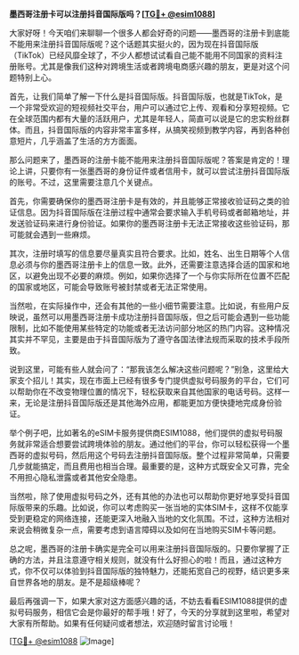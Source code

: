 **墨西哥注册卡可以注册抖音国际版吗？[[TG💪+ @esim1088](https://t.me/s/esim1088)]**

大家好呀！今天咱们来聊聊一个很多人都会好奇的问题——墨西哥的注册卡到底能不能用来注册抖音国际版呢？这个话题其实挺火的，因为现在抖音国际版（TikTok）已经风靡全球了，不少人都想试试看自己能不能用不同国家的资料注册账号。尤其是像我们这种对跨境生活或者跨境电商感兴趣的朋友，更是对这个问题特别上心。

首先，让我们简单了解一下什么是抖音国际版。抖音国际版，也就是TikTok，是一个非常受欢迎的短视频社交平台，用户可以通过它上传、观看和分享短视频。它在全球范围内都有大量的活跃用户，尤其是年轻人，简直可以说是它的忠实粉丝群体。而且，抖音国际版的内容非常丰富多样，从搞笑视频到教学内容，再到各种创意短片，几乎涵盖了生活的方方面面。

那么问题来了，墨西哥的注册卡能不能用来注册抖音国际版呢？答案是肯定的！理论上讲，只要你有一张墨西哥的身份证件或者信用卡，就可以尝试注册抖音国际版的账号。不过，这里需要注意几个关键点。

首先，你需要确保你的墨西哥注册卡是有效的，并且能够正常接收验证码之类的验证信息。因为抖音国际版在注册过程中通常会要求输入手机号码或者邮箱地址，并发送验证码来进行身份验证。如果你的墨西哥注册卡无法正常接收这些验证码，那可能就会遇到一些麻烦。

其次，注册时填写的信息要尽量真实且符合要求。比如，姓名、出生日期等个人信息必须与你的墨西哥注册卡上的信息一致。此外，还需要注意选择合适的国家和地区，以避免出现不必要的麻烦。例如，如果你选择了一个与你实际所在位置不匹配的国家或地区，可能会导致账号被封禁或者无法正常使用。

当然啦，在实际操作中，还会有其他的一些小细节需要注意。比如说，有些用户反映说，虽然可以用墨西哥注册卡成功注册抖音国际版，但之后可能会遇到一些功能限制，比如不能使用某些特定的功能或者无法访问部分地区的热门内容。这种情况其实并不罕见，主要是由于抖音国际版为了遵守各国法律法规而采取的技术手段所致。

说到这里，可能有些人就会问了：“那我该怎么解决这些问题呢？”别急，这里给大家支个招儿！其实，现在市面上已经有很多专门提供虚拟号码服务的平台，它们可以帮助你在不改变物理位置的情况下，轻松获取来自其他国家的电话号码。这样一来，无论是注册抖音国际版还是其他海外应用，都能更加方便快捷地完成身份验证。

举个例子吧，比如著名的eSIM卡服务提供商ESIM1088，他们提供的虚拟号码服务就非常适合想要尝试跨境体验的朋友。通过他们的平台，你可以轻松获得一个墨西哥的虚拟号码，然后用这个号码去注册抖音国际版。整个过程非常简单，只需要几步就能搞定，而且费用也相当合理。最重要的是，这种方式既安全又可靠，完全不用担心隐私泄露或者其他安全隐患。

当然啦，除了使用虚拟号码之外，还有其他的办法也可以帮助你更好地享受抖音国际版带来的乐趣。比如说，你可以考虑购买一张当地的实体SIM卡，这样不仅能享受到更稳定的网络连接，还能更深入地融入当地的文化氛围。不过，这种方法相对来说会稍微复杂一点，需要考虑到语言障碍以及如何在当地购买SIM卡等问题。

总之呢，墨西哥的注册卡确实是完全可以用来注册抖音国际版的。只要你掌握了正确的方法，并且注意遵守相关规则，就没有什么好担心的啦！而且，通过这种方式，你不仅可以体验到抖音国际版的独特魅力，还能拓宽自己的视野，结识更多来自世界各地的朋友。是不是超级棒呢？

最后再强调一下，如果大家对这方面感兴趣的话，不妨去看看ESIM1088提供的虚拟号码服务，相信它会是你最好的帮手哦！好了，今天的分享就到这里啦，希望对大家有所帮助。如果有任何疑问或者想法，欢迎随时留言讨论哦！

[[TG💪+ @esim1088](https://t.me/s/esim1088) ![Image](https://i.postimg.cc/4NQfJmqS/Snipaste-2025-05-13-00-14-12.png)]